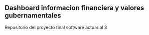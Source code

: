 ## Dashboard informacion financiera y valores gubernamentales
 Repositorio del proyecto final software actuarial 3
